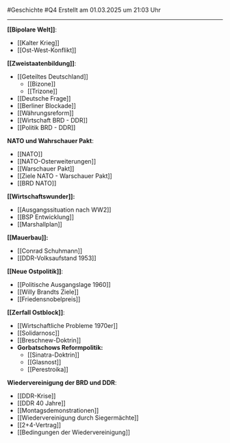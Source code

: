 #Geschichte #Q4 Erstellt am 01.03.2025 um 21:03 Uhr

---

**[[Bipolare Welt]]**:
- [[Kalter Krieg]]
- [[Ost-West-Konflikt]]

**[[Zweistaatenbildung]]**:
- [[Geteiltes Deutschland]]
	- [[Bizone]]
	- [[Trizone]]
- [[Deutsche Frage]]
- [[Berliner Blockade]]
- [[Währungsreform]]
- [[Wirtschaft BRD - DDR]]
- [[Politik BRD - DDR]]

**NATO und Wahrschauer Pakt**:
- [[NATO]]
- [[NATO-Osterweiterungen]]
- [[Warschauer Pakt]]
- [[Ziele NATO - Warschauer Pakt]]
- [[BRD NATO]]

**[[Wirtschaftswunder]]:**
- [[Ausgangssituation nach WW2]]
- [[BSP Entwicklung]]
- [[Marshallplan]]

**[[Mauerbau]]:**
- [[Conrad Schuhmann]]
- [[DDR-Volksaufstand 1953]]

**[[Neue Ostpolitik]]**:
- [[Politische Ausgangslage 1960]]
- [[Willy Brandts Ziele]]
- [[Friedensnobelpreis]]

**[[Zerfall Ostblock]]**:
- [[Wirtschaftliche Probleme 1970er]]
- [[Solidarnosc]]
- [[Breschnew-Doktrin]]
- **Gorbatschows Reformpolitik:**
	- [[Sinatra-Doktrin]]
	- [[Glasnost]]
	- [[Perestroika]]

**Wiedervereinigung der BRD und DDR**:
- [[DDR-Krise]]
- [[DDR 40 Jahre]]
- [[Montagsdemonstrationen]]
- [[Wiedervereinigung durch Siegermächte]]
- [[2+4-Vertrag]]
- [[Bedingungen der Wiedervereinigung]]
